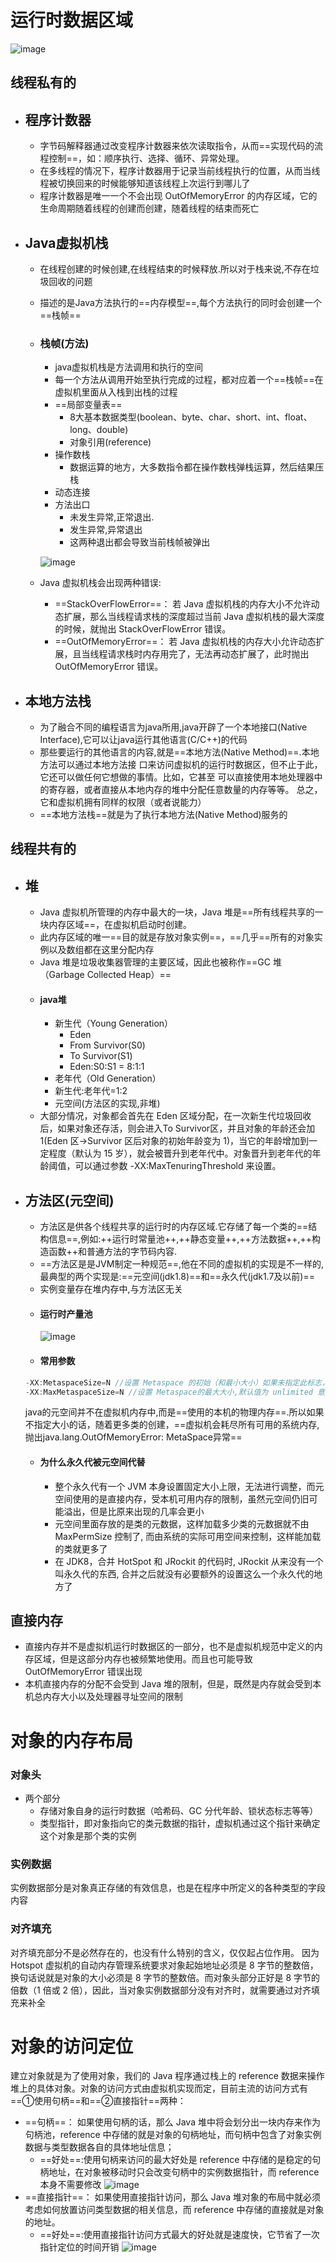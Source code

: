 # 运行时数据区域
![image](https://img-blog.csdnimg.cn/20181226222042310.png?x-oss-process=image/watermark,type_ZmFuZ3poZW5naGVpdGk,shadow_10,text_aHR0cHM6Ly9ibG9nLmNzZG4ubmV0L3FxXzI4NjY2MDgx,size_16,color_FFFFFF,t_70)
## 线程私有的
- ## 程序计数器
    - 字节码解释器通过改变程序计数器来依次读取指令，从而==实现代码的流程控制==，如：顺序执行、选择、循环、异常处理。
    - 在多线程的情况下，程序计数器用于记录当前线程执行的位置，从而当线程被切换回来的时候能够知道该线程上次运行到哪儿了
    - 程序计数器是唯一一个不会出现 OutOfMemoryError 的内存区域，它的生命周期随着线程的创建而创建，随着线程的结束而死亡
    
- ## Java虚拟机栈
    - 在线程创建的时候创建,在线程结束的时候释放.所以对于栈来说,不存在垃圾回收的问题
    - 描述的是Java方法执行的==内存模型==,每个方法执行的同时会创建一个==栈帧==
    - ### 栈帧(方法)
        - java虚拟机栈是方法调用和执行的空间
        - 每一个方法从调用开始至执行完成的过程，都对应着一个==栈帧==在虚拟机里面从入栈到出栈的过程
        -  ==局部变量表==
            - 8大基本数据类型(boolean、byte、char、short、int、float、long、double)
            - 对象引用(reference)
        - 操作数栈
            - 数据运算的地方，大多数指令都在操作数栈弹栈运算，然后结果压栈
        - 动态连接
        - 方法出口
            - 未发生异常,正常退出.
            - 发生异常,异常退出
            - 这两种退出都会导致当前栈帧被弹出<br>
    
        ![image](https://img-blog.csdn.net/20170605145817688?watermark/2/text/aHR0cDovL2Jsb2cuY3Nkbi5uZXQvYWlyam9yZG9u/font/5a6L5L2T/fontsize/400/fill/I0JBQkFCMA==/dissolve/70/gravity/Center)
    - Java 虚拟机栈会出现两种错误:
        - ==StackOverFlowError==： 若 Java 虚拟机栈的内存大小不允许动态扩展，那么当线程请求栈的深度超过当前 Java 虚拟机栈的最大深度的时候，就抛出 StackOverFlowError 错误。
        - ==OutOfMemoryError==： 若 Java 虚拟机栈的内存大小允许动态扩展，且当线程请求栈时内存用完了，无法再动态扩展了，此时抛出 OutOfMemoryError 错误。

- ## 本地方法栈
    - 为了融合不同的编程语言为java所用,java开辟了一个本地接口(Native Interface),它可以让java运行其他语言(C/C++)的代码
    - 那些要运行的其他语言的内容,就是==本地方法(Native Method)==.本地方法可以通过本地方法接 口来访问虚拟机的运行时数据区，但不止于此，它还可以做任何它想做的事情。比如，它甚至 可以直接使用本地处理器中的寄存器，或者直接从本地内存的堆中分配任意数量的内存等等。 总之，它和虚拟机拥有同样的权限（或者说能力）
    - ==本地方法栈==就是为了执行本地方法(Native Method)服务的

## 线程共有的
- ## 堆
    - Java 虚拟机所管理的内存中最大的一块，Java 堆是==所有线程共享的一块内存区域==，在虚拟机启动时创建。
    - 此内存区域的唯一==目的就是存放对象实例==，==几乎==所有的对象实例以及数组都在这里分配内存
    - Java 堆是垃圾收集器管理的主要区域，因此也被称作==GC 堆（Garbage Collected Heap）==
    - #### java堆
        - 新生代（Young Generation）
            - Eden
            - From Survivor(S0)
            - To Survivor(S1)
            - Eden:S0:S1 = 8:1:1
        - 老年代（Old Generation）
        - 新生代:老年代=1:2
        - 元空间(方法区的实现,非堆)
    - 大部分情况，对象都会首先在 Eden 区域分配，在一次新生代垃圾回收后，如果对象还存活，则会进入To Survivor区，并且对象的年龄还会加 1(Eden 区->Survivor 区后对象的初始年龄变为 1)，当它的年龄增加到一定程度（默认为 15 岁），就会被晋升到老年代中。对象晋升到老年代的年龄阈值，可以通过参数 -XX:MaxTenuringThreshold 来设置。

- ## 方法区(元空间)
    - 方法区是供各个线程共享的运行时的内存区域.它存储了每一个类的==结构信息==,例如:++运行时常量池++,++静态变量++,++方法数据++,++构造函数++和普通方法的字节码内容.
    - ==方法区是是JVM制定一种规范==,他在不同的虚拟机的实现是不一样的,最典型的两个实现是:==元空间(jdk1.8)==和==永久代(jdk1.7及以前)==
    - 实例变量存在堆内存中,与方法区无关
    - #### 运行时产量池
        ![image](http://my-blog-to-use.oss-cn-beijing.aliyuncs.com/18-9-14/26038433.jpg)
    - #### 常用参数
    ```java
    -XX:MetaspaceSize=N //设置 Metaspace 的初始（和最小大小）如果未指定此标志，则 Metaspace 将根据运行时的应用程序需求动态地重新调整大小
    -XX:MaxMetaspaceSize=N //设置 Metaspace的最大大小,默认值为 unlimited 意味着它只受系统内存的限制
    ```
    java的元空间并不在虚拟机内存中,而是==使用的本机的物理内存==.所以如果不指定大小的话，随着更多类的创建，==虚拟机会耗尽所有可用的系统内存,抛出java.lang.OutOfMemoryError: MetaSpace异常==
    - #### 为什么永久代被元空间代替
        - 整个永久代有一个 JVM 本身设置固定大小上限，无法进行调整，而元空间使用的是直接内存，受本机可用内存的限制，虽然元空间仍旧可能溢出，但是比原来出现的几率会更小
        - 元空间里面存放的是类的元数据，这样加载多少类的元数据就不由 MaxPermSize 控制了, 而由系统的实际可用空间来控制，这样能加载的类就更多了
        - 在 JDK8，合并 HotSpot 和 JRockit 的代码时, JRockit 从来没有一个叫永久代的东西, 合并之后就没有必要额外的设置这么一个永久代的地方了
## 直接内存
- 直接内存并不是虚拟机运行时数据区的一部分，也不是虚拟机规范中定义的内存区域，但是这部分内存也被频繁地使用。而且也可能导致 OutOfMemoryError 错误出现
- 本机直接内存的分配不会受到 Java 堆的限制，但是，既然是内存就会受到本机总内存大小以及处理器寻址空间的限制

# 对象的内存布局
### 对象头
- 两个部分
    - 存储对象自身的运行时数据（哈希码、GC 分代年龄、锁状态标志等等）
    - 类型指针，即对象指向它的类元数据的指针，虚拟机通过这个指针来确定这个对象是那个类的实例

### 实例数据
实例数据部分是对象真正存储的有效信息，也是在程序中所定义的各种类型的字段内容

### 对齐填充
对齐填充部分不是必然存在的，也没有什么特别的含义，仅仅起占位作用。 因为 Hotspot 虚拟机的自动内存管理系统要求对象起始地址必须是 8 字节的整数倍，换句话说就是对象的大小必须是 8 字节的整数倍。而对象头部分正好是 8 字节的倍数（1 倍或 2 倍），因此，当对象实例数据部分没有对齐时，就需要通过对齐填充来补全

# 对象的访问定位
建立对象就是为了使用对象，我们的 Java 程序通过栈上的 reference 数据来操作堆上的具体对象。对象的访问方式由虚拟机实现而定，目前主流的访问方式有==①使用句柄==和==②直接指针==两种：
- ==句柄==： 如果使用句柄的话，那么 Java 堆中将会划分出一块内存来作为句柄池，reference 中存储的就是对象的句柄地址，而句柄中包含了对象实例数据与类型数据各自的具体地址信息；
    - ==好处==:使用句柄来访问的最大好处是 reference 中存储的是稳定的句柄地址，在对象被移动时只会改变句柄中的实例数据指针，而 reference 本身不需要修改
![image](https://my-blog-to-use.oss-cn-beijing.aliyuncs.com/2019-6/%E5%AF%B9%E8%B1%A1%E7%9A%84%E8%AE%BF%E9%97%AE%E5%AE%9A%E4%BD%8D-%E4%BD%BF%E7%94%A8%E5%8F%A5%E6%9F%84.png)
- ==直接指针==： 如果使用直接指针访问，那么 Java 堆对象的布局中就必须考虑如何放置访问类型数据的相关信息，而 reference 中存储的直接就是对象的地址。
    - ==好处==:使用直接指针访问方式最大的好处就是速度快，它节省了一次指针定位的时间开销
![image](https://my-blog-to-use.oss-cn-beijing.aliyuncs.com/2019-6/%E5%AF%B9%E8%B1%A1%E7%9A%84%E8%AE%BF%E9%97%AE%E5%AE%9A%E4%BD%8D-%E7%9B%B4%E6%8E%A5%E6%8C%87%E9%92%88.png)